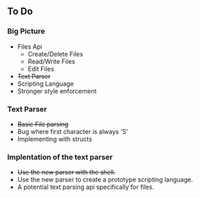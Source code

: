 ## To Do

### Big Picture

- Files Api 
	- Create/Delete Files
	- Read/Write Files
	- Edit Files
- ~~Text Parser~~
- Scripting Language
- Stronger style enforcement


### Text Parser

-  ~~Basic File parsing~~
- Bug where first character is always 'S' 
- Implementing with structs

### Implentation of the text parser

- ~~Use the new parser with the shell.~~
- Use the new parser to create a prototype scripting language.
- A potential text parsing api specifically for files.

